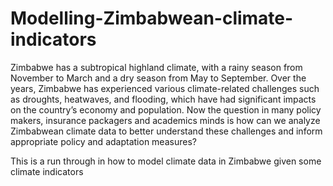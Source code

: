 # Modelling-Zimbabwean-climate-indicators

Zimbabwe has a subtropical highland climate, with a rainy season from November to March and a dry season from May to September. Over the years, Zimbabwe has experienced various climate-related challenges such as droughts, heatwaves, and flooding, which have had significant impacts on the country’s economy and population. Now the question in many policy makers, insurance packagers and academics minds is how can we analyze Zimbabwean climate data to better understand these challenges and inform appropriate policy and adaptation measures?

This is a run through  in how to model climate data in Zimbabwe given some climate indicators